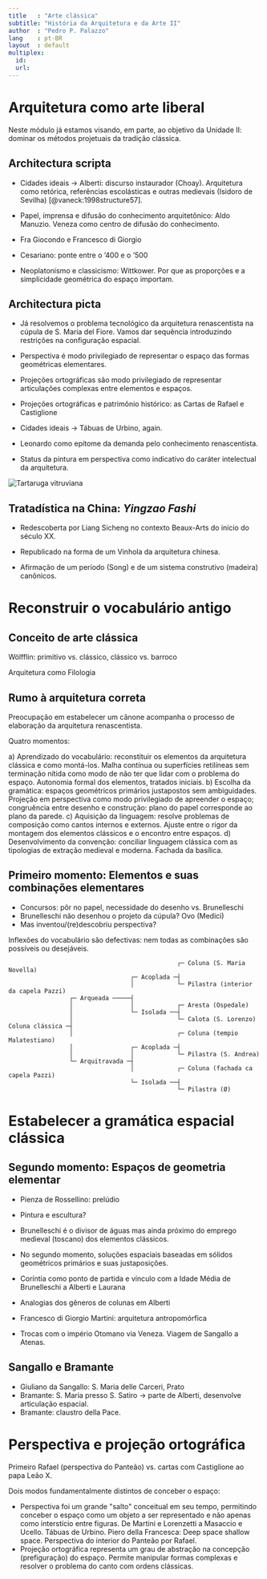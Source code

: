 ```yaml
---
title   : "Arte clássica"
subtitle: "História da Arquitetura e da Arte II"
author  : "Pedro P. Palazzo"
lang    : pt-BR
layout  : default
multiplex:
  id:
  url:
---
```


Arquitetura como arte liberal
=============================

Neste módulo já estamos visando, em parte, ao objetivo da Unidade II:
dominar os métodos projetuais da tradição clássica.

Architectura scripta
--------------------

- Cidades ideais → Alberti: discurso instaurador (Choay). Arquitetura
  como retórica, referências escolásticas e outras medievais (Isidoro de
  Sevilha) [@vaneck:1998structure57].
- Papel, imprensa e difusão do conhecimento arquitetônico: Aldo Manuzio.
  Veneza como centro de difusão do conhecimento.

- Fra Giocondo e Francesco di Giorgio
- Cesariano: ponte entre o ’400 e o ’500

- Neoplatonismo e classicismo: Wittkower. Por que as proporções e a
  simplicidade geométrica do espaço importam.

Architectura picta
------------------

- Já resolvemos o problema tecnológico da arquitetura renascentista na
  cúpula de S. Maria del Fiore. Vamos dar sequência introduzindo
  restrições na configuração espacial.

- Perspectiva é modo privilegiado de representar o espaço das formas
  geométricas elementares.
- Projeções ortográficas são modo privilegiado de representar
  articulações complexas entre elementos e espaços.

- Projeções ortográficas e patrimônio histórico:
  as Cartas de Rafael e Castiglione
- Cidades ideais → Tábuas de Urbino, again.
- Leonardo como epítome da demanda pelo conhecimento renascentista.
- Status da pintura em perspectiva como indicativo do caráter intelectual
  da arquitetura.

![Tartaruga vitruviana]()

Tratadística na China: *Yingzao Fashi*
--------------------------------------

- Redescoberta por Liang Sicheng no contexto Beaux-Arts do início do
  século XX.
- Republicado na forma de um Vinhola da arquitetura chinesa.

- Afirmação de um período (Song) e de um sistema construtivo (madeira)
  canônicos.

Reconstruir o vocabulário antigo
================================

Conceito de arte clássica
-------------------------

Wölfflin: primitivo vs. clássico, clássico vs. barroco

Arquitetura como Filologia

Rumo à arquitetura correta
--------------------------

Preocupação em estabelecer um cânone acompanha o processo de elaboração
da arquitetura renascentista.

Quatro momentos:

a) Aprendizado do vocabulário: reconstituir os elementos da arquitetura
   clássica e como montá-los. Malha contínua ou superfícies retilíneas
   sem terminação nítida como modo de não ter que lidar com o problema
   do espaço. Autonomia formal dos elementos, tratados iniciais.
b) Escolha da gramática: espaços geométricos primários justapostos sem
   ambiguidades. Projeção em perspectiva como modo privilegiado de
   apreender o espaço; congruência entre desenho e construção: plano do
   papel corresponde ao plano da parede.
c) Aquisição da linguagem: resolve problemas de composição como cantos
   internos e externos. Ajuste entre o rigor da montagem dos elementos
   clássicos e o encontro entre espaços.
d) Desenvolvimento da convenção: conciliar linguagem clássica com as
   tipologias de extração medieval e moderna. Fachada da basílica.

Primeiro momento: Elementos e suas combinações elementares
----------------------------------------------------------

- Concursos: pôr no papel, necessidade do desenho vs. Brunelleschi
- Brunelleschi não desenhou o projeto da cúpula? Ovo (Medici)
- Mas inventou/(re)descobriu perspectiva?

Inflexões do vocabulário são defectivas: nem todas as combinações são
possíveis ou desejáveis.

                                                   ┌─ Coluna (S. Maria Novella)
                                      ┌─ Acoplada ─┤
                                      │            └─ Pilastra (interior da capela Pazzi)
                     ┌─ Arqueada ─────┤             
                     │                │            ┌─ Aresta (Ospedale)
                     │                └─ Isolada ──┤
                     │                             └─ Calota (S. Lorenzo)
    Coluna clássica ─┤          
                     │                             ┌─ Coluna (tempio Malatestiano)
                     │                ┌─ Acoplada ─┤
                     │                │            └─ Pilastra (S. Andrea)
                     └─ Arquitravada ─┤
                                      │            ┌─ Coluna (fachada ca capela Pazzi)
                                      └─ Isolada ──┤
                                                   └─ Pilastra (Ø)

Estabelecer a gramática espacial clássica
=========================================

Segundo momento: Espaços de geometria elementar
-----------------------------------------------

- Pienza de Rossellino: prelúdio

- Pintura e escultura?

- Brunelleschi é o divisor de águas mas ainda próximo do emprego
  medieval (toscano) dos elementos clássicos.
- No segundo momento, soluções espaciais baseadas em sólidos geométricos
  primários e suas justaposições.

- Coríntia como ponto de partida e vínculo com a Idade Média de
  Brunelleschi a Alberti e Laurana
- Analogias dos gêneros de colunas em Alberti
- Francesco di Giorgio Martini: arquitetura antropomórfica

- Trocas com o império Otomano via Veneza. Viagem de Sangallo a Atenas.

Sangallo e Bramante
-------------------

- Giuliano da Sangallo: S. Maria delle Carceri, Prato
- Bramante: S. Maria presso S. Satiro → parte de Alberti, desenvolve
  articulação espacial.
- Bramante: claustro della Pace.

Perspectiva e projeção ortográfica
==================================

Primeiro Rafael (perspectiva do Panteão) vs. cartas com Castiglione ao
papa Leão X.

Dois modos fundamentalmente distintos de conceber o espaço:

- Perspectiva foi um grande "salto" conceitual em seu tempo, permitindo
  conceber o espaço como um objeto a ser representado e não apenas como
  interstício entre figuras. De Martini e Lorenzetti a Masaccio e
  Ucello. Tábuas de Urbino. Piero della Francesca: Deep space shallow
  space. Perspectiva do interior do Panteão por Rafael.
- Projeção ortográfica representa um grau de abstração na concepção
  (prefiguração) do espaço. Permite manipular formas complexas e
  resolver o problema do canto com ordens clássicas.
